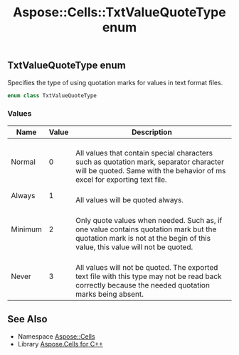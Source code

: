﻿---
title: Aspose::Cells::TxtValueQuoteType enum
linktitle: TxtValueQuoteType
second_title: Aspose.Cells for C++ API Reference
description: 'Aspose::Cells::TxtValueQuoteType enum. Specifies the type of using quotation marks for values in text format files in C++.'
type: docs
weight: 26000
url: /cpp/aspose.cells/txtvaluequotetype/
---
## TxtValueQuoteType enum


Specifies the type of using quotation marks for values in text format files.

```cpp
enum class TxtValueQuoteType
```

### Values

| Name | Value | Description |
| --- | --- | --- |
| Normal | 0 | <br>All values that contain special characters such as quotation mark, separator character will be quoted. Same with the behavior of ms excel for exporting text file. |
| Always | 1 | <br>All values will be quoted always. |
| Minimum | 2 | <br>Only quote values when needed. Such as, if one value contains quotation mark but the quotation mark is not at the begin of this value, this value will not be quoted. |
| Never | 3 | <br>All values will not be quoted. The exported text file with this type may not be read back correctly because the needed quotation marks being absent. |

## See Also

* Namespace [Aspose::Cells](../)
* Library [Aspose.Cells for C++](../../)
